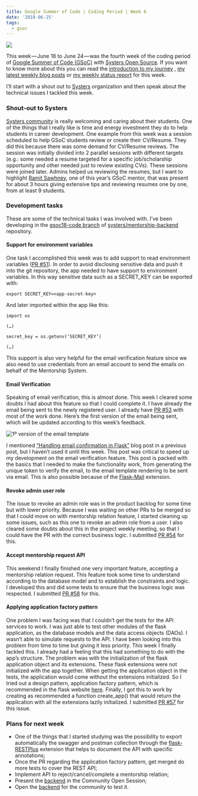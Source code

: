 ```yaml
---
title: Google Summer of Code | Coding Period | Week 6
date: '2018-06-25'
tags:
  - gsoc
---
```


![](/images/gsoc-week-6-cover.png)

This week — June 18 to June 24 — was the fourth week of the coding period of [Google Summer of Code (GSoC)](https://summerofcode.withgoogle.com/) with [Systers Open Source](https://github.com/systers). If you want to know more about this you can read the [introduction to my journey](https://medium.com/isabel-costa-gsoc/intro-to-google-summer-of-code-with-systers-open-source-dbdaa92bd189) , [my latest weekly blog posts](https://medium.com/isabel-costa-gsoc) or [my weekly status report](https://github.com/systers/mentorship-backend/wiki/GSoC-2018-Isabel-Costa#weekly-status-report-for-week-6) for this week.

I’ll start with a shout out to [Systers](http://systers.io/) organization and then speak about the technical issues I tackled this week.

### Shout-out to Systers

[Systers community](http://systers.io/) is really welcoming and caring about their students. One of the things that I really like is time and energy investment they do to help students in career development. One example from this week was a session scheduled to help GSoC students review or create their CV/Resume. They did this because there was some demand for CV/Resume reviews. The session was initially divided into 2 parallel sessions with different targets (e.g.: some needed a resume targeted for a specific job/scholarship opportunity and other needed just to review existing CVs). These sessions were joined later. Admins helped us reviewing the resumes, but I want to highlight [Ramit Sawhney](https://medium.com/u/5a131e8c1c06), one of this year’s GSoC mentor, that was present for about 3 hours giving extensive tips and reviewing resumes one by one, from at least 9 students.

### Development tasks

These are some of the technical tasks I was involved with. I’ve been developing in the [gsoc18-code branch](https://github.com/systers/mentorship-backend/tree/gsoc18-code) of [systers/mentorship-backend](https://github.com/systers/mentorship-backend) repository.

#### Support for environment variables

One task I accomplished this week was to add support to read environment variables ([PR #51](https://github.com/systers/mentorship-backend/pull/51)). In order to avoid disclosing sensitive data and push it into the git repository, the app needed to have support to environment variables. In this way sensitive data such as a SECRET\_KEY can be exported with:

```
export SECRET_KEY=<app-secret-key>
```

And later imported within the app like this:

```
import os

(…)

secret_key = os.getenv(‘SECRET_KEY’)

(…)
```

This support is also very helpful for the email verification feature since we also need to use credentials from an email account to send the emails on behalf of the Mentorship System.

#### Email Verification

Speaking of email verification, this is almost done. This week I cleared some doubts I had about this feature so that I could complete it. I have already the email being sent to the newly registered user. I already have [PR #53](https://github.com/systers/mentorship-backend/pull/53) with most of the work done. Here’s the first version of the email being sent, which will be updated according to this week’s feedback.

![1º version of the email template](/images/gsoc-week-6-email-conf.png)

I mentioned [“Handling email confirmation in Flask”](https://realpython.com/handling-email-confirmation-in-flask/) blog post in a previous post, but I haven’t used it until this week. This post was critical to speed up my development on the email verification feature. This post is packed with the basics that I needed to make the functionality work, from generating the unique token to verify the email, to the email template rendering to be sent via email. This is also possible because of the [Flask-Mail](https://pythonhosted.org/Flask-Mail/) extension.

#### Revoke admin user role

The issue to revoke an admin role was in the product backlog for some time but with lower priority. Because I was waiting on other PRs to be merged so that I could move on with mentorship relation feature, I started cleaning up some issues, such as this one to revoke an admin role from a user. I also cleared some doubts about this in the project weekly meeting, so that I could have the PR with the correct business logic. I submitted [PR #54](https://github.com/systers/mentorship-backend/pull/54) for this.

#### Accept mentorship request API

This weekend I finally finished one very important feature, accepting a mentorship relation request. This feature took some time to understand according to the database model and to establish the constraints and logic. I developed this and did some tests to ensure that the business logic was respected. I submitted [PR #58](https://github.com/systers/mentorship-backend/pull/58) for this.

#### Applying application factory pattern

One problem I was facing was that I couldn’t get the tests for the API services to work. I was just able to test other modules of the flask application, as the database models and the data access objects (DAOs). I wasn’t able to simulate requests to the API. I have been looking into this problem from time to time but giving it less priority. This week I finally tackled this. I already had a feeling that this had something to do with the app’s structure. The problem was with the initialization of the flask application object and its extensions. These flask extensions were not initialized with the app together. When getting the application object in the tests, the application would come without the extensions initialized. So I tried out a design pattern, application factory pattern, which is recommended in the flask website [here](http://flask.pocoo.org/docs/1.0/patterns/appfactories/). Finally, I got this to work by creating as recommended a function create\_app() that would return the application with all the extensions lazily initialized. I submitted [PR #57](https://github.com/systers/mentorship-backend/pull/57) for this issue.

### Plans for next week

-   One of the things that I started studying was the possibility to export automatically the swagger and postman collection through the [flask-RESTPlus](http://flask-restplus.readthedocs.io/) extension that helps to document the API with specific annotations;
-   Once the PR regarding the application factory pattern, get merged do more tests to cover the REST API;
-   Implement API to reject/cancel/complete a mentorship relation;
-   Present the [backend](https://github.com/systers/mentorship-backend) in the Community Open Session;
-   Open the [backend](https://github.com/systers/mentorship-backend) for the community to test it.
